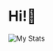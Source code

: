 # Hi!👋

![My Stats](https://readme-status-clone-7rxz.vercel.app/api?username=penne-0505&show_icon=true)
